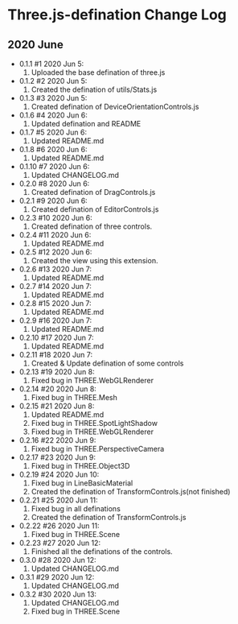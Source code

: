 # Three.js-defination Change Log
## 2020 June
* 0.1.1 #1 2020 Jun 5:  
    1. Uploaded the base defination of three.js  
* 0.1.2 #2 2020 Jun 5:  
    1. Created the defination of utils/Stats.js  
* 0.1.3 #3 2020 Jun 5:  
    1. Created defination of DeviceOrientationControls.js  
* 0.1.6 #4 2020 Jun 6:  
    1. Updated defination and README  
* 0.1.7 #5 2020 Jun 6:  
    1. Updated README.md  
* 0.1.8 #6 2020 Jun 6:  
    1. Updated README.md  
* 0.1.10 #7 2020 Jun 6:  
    1. Updated CHANGELOG.md  
* 0.2.0 #8 2020 Jun 6:  
    1. Created defination of DragControls.js  
* 0.2.1 #9 2020 Jun 6:  
    1. Created defination of EditorControls.js  
* 0.2.3 #10 2020 Jun 6:  
    1. Created defination of three controls.  
* 0.2.4 #11 2020 Jun 6:  
    1. Updated README.md  
* 0.2.5 #12 2020 Jun 6:  
    1. Created the view using this extension.  
* 0.2.6 #13 2020 Jun 7:  
    1. Updated README.md  
* 0.2.7 #14 2020 Jun 7:  
    1. Updated README.md  
* 0.2.8 #15 2020 Jun 7:  
    1. Updated README.md  
* 0.2.9 #16 2020 Jun 7:  
    1. Updated README.md  
* 0.2.10 #17 2020 Jun 7:  
    1. Updated README.md  
* 0.2.11 #18 2020 Jun 7:  
    1. Created & Update defination of some controls  
* 0.2.13 #19 2020 Jun 8:  
    1. Fixed bug in THREE.WebGLRenderer  
* 0.2.14 #20 2020 Jun 8: 
    1.  Fixed bug in THREE.Mesh  
* 0.2.15 #21 2020 Jun 8:  
    1. Updated README.md  
    2. Fixed bug in THREE.SpotLightShadow  
    3. Fixed bug in THREE.WebGLRenderer  
* 0.2.16 #22 2020 Jun 9:  
    1. Fixed bug in THREE.PerspectiveCamera  
* 0.2.17 #23 2020 Jun 9:  
    1. Fixed bug in THREE.Object3D  
* 0.2.19 #24 2020 Jun 10:  
    1. Fixed bug in LineBasicMaterial  
    2. Created the defination of TransformControls.js(not finished)  
* 0.2.21 #25 2020 Jun 11:  
    1. Fixed bug in all definations  
    2. Created the defination of TransformControls.js  
* 0.2.22 #26 2020 Jun 11:  
    1. Fixed bug in THREE.Scene  
* 0.2.23 #27 2020 Jun 12:  
    1. Finished all the definations of the controls.  
* 0.3.0 #28 2020 Jun 12:  
    1. Updated CHANGELOG.md  
* 0.3.1 #29 2020 Jun 12:  
    1. Updated CHANGELOG.md  
* 0.3.2 #30 2020 Jun 13:  
    1. Updated CHANGELOG.md  
    2. Fixed bug in THREE.Scene  
